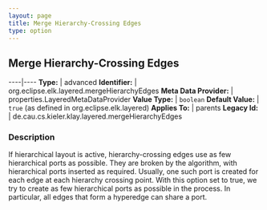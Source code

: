 ```yaml
---
layout: page
title: Merge Hierarchy-Crossing Edges
type: option
---
```

## Merge Hierarchy-Crossing Edges

----|----
**Type:** | advanced
**Identifier:** | org.eclipse.elk.layered.mergeHierarchyEdges
**Meta Data Provider:** | properties.LayeredMetaDataProvider
**Value Type:** | `boolean`
**Default Value:** | `true` (as defined in org.eclipse.elk.layered)
**Applies To:** | parents
**Legacy Id:** | de.cau.cs.kieler.klay.layered.mergeHierarchyEdges

### Description

If hierarchical layout is active, hierarchy-crossing edges use as few hierarchical ports as possible. They are broken by the algorithm, with hierarchical ports inserted as required. Usually, one such port is created for each edge at each hierarchy crossing point. With this option set to true, we try to create as few hierarchical ports as possible in the process. In particular, all edges that form a hyperedge can share a port.
